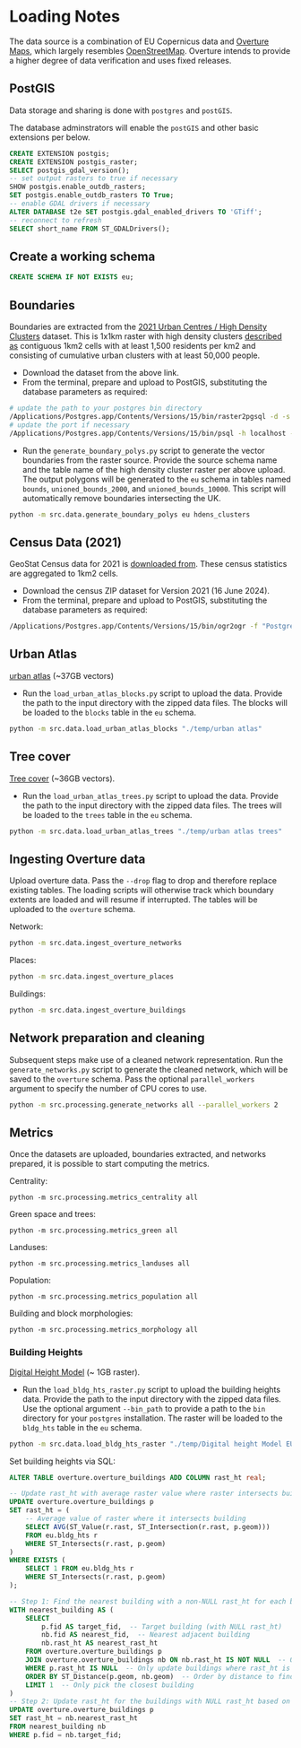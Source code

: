# Loading Notes

The data source is a combination of EU Copernicus data and [Overture Maps](https://overturemaps.org), which largely resembles [OpenStreetMap](https://www.openstreetmap.org). Overture intends to provide a higher degree of data verification and uses fixed releases.

## PostGIS

Data storage and sharing is done with `postgres` and `postGIS`.

The database adminstrators will enable the `postGIS` and other basic extensions per below.

```sql
CREATE EXTENSION postgis;
CREATE EXTENSION postgis_raster;
SELECT postgis_gdal_version();
-- set output rasters to true if necessary
SHOW postgis.enable_outdb_rasters;
SET postgis.enable_outdb_rasters TO True;
-- enable GDAL drivers if necessary
ALTER DATABASE t2e SET postgis.gdal_enabled_drivers TO 'GTiff';
-- reconnect to refresh
SELECT short_name FROM ST_GDALDrivers();
```

## Create a working schema

```sql
CREATE SCHEMA IF NOT EXISTS eu;
```

## Boundaries

Boundaries are extracted from the [2021 Urban Centres / High Density Clusters](https://ec.europa.eu/eurostat/web/gisco/geodata/population-distribution/clusters) dataset. This is 1x1km raster with high density clusters [described as](https://ec.europa.eu/eurostat/statistics-explained/index.php?title=Territorial_typologies#Typologies) contiguous 1km2 cells with at least 1,500 residents per km2 and consisting of cumulative urban clusters with at least 50,000 people.

- Download the dataset from the above link.
- From the terminal, prepare and upload to PostGIS, substituting the database parameters as required:

```bash
# update the path to your postgres bin directory
/Applications/Postgres.app/Contents/Versions/15/bin/raster2pgsql -d -s 3035 -I -C -M -F -t auto HDENS_CLST_2021.tif eu.hdens_clusters > output.sql
# update the port if necessary
/Applications/Postgres.app/Contents/Versions/15/bin/psql -h localhost -U editor -d t2e -W -p 5435 -f output.sql
```

- Run the `generate_boundary_polys.py` script to generate the vector boundaries from the raster source. Provide the source schema name and the table name of the high density cluster raster per above upload. The output polygons will be generated to the `eu` schema in tables named `bounds`, `unioned_bounds_2000`, and `unioned_bounds_10000`. This script will automatically remove boundaries intersecting the UK.

```bash
python -m src.data.generate_boundary_polys eu hdens_clusters
```

## Census Data (2021)

GeoStat Census data for 2021 is [downloaded from](https://ec.europa.eu/eurostat/web/gisco/geodata/population-distribution/geostat). These census statistics are aggregated to 1km2 cells.

- Download the census ZIP dataset for Version 2021 (16 June 2024).
- From the terminal, prepare and upload to PostGIS, substituting the database parameters as required:

```bash
/Applications/Postgres.app/Contents/Versions/15/bin/ogr2ogr -f "PostgreSQL" PG:"host=localhost dbname=t2e user=editor port=5435 password='<insert>'" "temp/Eurostat_Census-GRID_2021_V2-0/ESTAT_Census_2021_V2.gpkg" -nln eu.stats -progress
```

## Urban Atlas

[urban atlas](https://land.copernicus.eu/local/urban-atlas/urban-atlas-2018) (~37GB vectors)

- Run the `load_urban_atlas_blocks.py` script to upload the data. Provide the path to the input directory with the zipped data files. The blocks will be loaded to the `blocks` table in the `eu` schema.

```bash
python -m src.data.load_urban_atlas_blocks "./temp/urban atlas"
```

## Tree cover

[Tree cover](https://land.copernicus.eu/local/urban-atlas/street-tree-layer-stl-2018) (~36GB vectors).

- Run the `load_urban_atlas_trees.py` script to upload the data. Provide the path to the input directory with the zipped data files. The trees will be loaded to the `trees` table in the `eu` schema.

```bash
python -m src.data.load_urban_atlas_trees "./temp/urban atlas trees"
```

## Ingesting Overture data

Upload overture data. Pass the `--drop` flag to drop and therefore replace existing tables. The loading scripts will otherwise track which boundary extents are loaded and will resume if interrupted. The tables will be uploaded to the `overture` schema.

Network:

```bash
python -m src.data.ingest_overture_networks
```

Places:

```bash
python -m src.data.ingest_overture_places
```

Buildings:

```bash
python -m src.data.ingest_overture_buildings
```

## Network preparation and cleaning

Subsequent steps make use of a cleaned network representation. Run the `generate_networks.py` script to generate the cleaned network, which will be saved to the `overture` schema. Pass the optional `parallel_workers` argument to specify the number of CPU cores to use.

```bash
python -m src.processing.generate_networks all --parallel_workers 2
```

## Metrics

Once the datasets are uploaded, boundaries extracted, and networks prepared, it is possible to start computing the metrics.

Centrality:

`python -m src.processing.metrics_centrality all`

Green space and trees:

`python -m src.processing.metrics_green all`

Landuses:

`python -m src.processing.metrics_landuses all`

Population:

`python -m src.processing.metrics_population all`

Building and block morphologies:

`python -m src.processing.metrics_morphology all`

### Building Heights

[Digital Height Model](https://land.copernicus.eu/local/urban-atlas/building-height-2012) (~ 1GB raster).

- Run the `load_bldg_hts_raster.py` script to upload the building heights data. Provide the path to the input directory with the zipped data files. Use the optional argument `--bin_path` to provide a path to the `bin` directory for your `postgres` installation. The raster will be loaded to the `bldg_hts` table in the `eu` schema.

```bash
python -m src.data.load_bldg_hts_raster "./temp/Digital height Model EU" --bin_path /Applications/Postgres.app/Contents/Versions/15/bin/
```

Set building heights via SQL:

```sql
ALTER TABLE overture.overture_buildings ADD COLUMN rast_ht real;

-- Update rast_ht with average raster value where raster intersects building geometry
UPDATE overture.overture_buildings p
SET rast_ht = (
    -- Average value of raster where it intersects building
    SELECT AVG(ST_Value(r.rast, ST_Intersection(r.rast, p.geom)))
    FROM eu.bldg_hts r
    WHERE ST_Intersects(r.rast, p.geom)
)
WHERE EXISTS (
    SELECT 1 FROM eu.bldg_hts r
    WHERE ST_Intersects(r.rast, p.geom)
);

-- Step 1: Find the nearest building with a non-NULL rast_ht for each building with NULL rast_ht
WITH nearest_building AS (
    SELECT
        p.fid AS target_fid,  -- Target building (with NULL rast_ht)
        nb.fid AS nearest_fid,  -- Nearest adjacent building
        nb.rast_ht AS nearest_rast_ht
    FROM overture.overture_buildings p
    JOIN overture.overture_buildings nb ON nb.rast_ht IS NOT NULL  -- Only consider buildings with valid rast_ht
    WHERE p.rast_ht IS NULL  -- Only update buildings where rast_ht is NULL
    ORDER BY ST_Distance(p.geom, nb.geom)  -- Order by distance to find the nearest building
    LIMIT 1  -- Only pick the closest building
)
-- Step 2: Update rast_ht for the buildings with NULL rast_ht based on the nearest building's rast_ht
UPDATE overture.overture_buildings p
SET rast_ht = nb.nearest_rast_ht
FROM nearest_building nb
WHERE p.fid = nb.target_fid;
```
